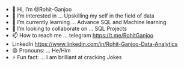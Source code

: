 - 👋 Hi, I’m @Rohit-Ganjoo
- 👀 I’m interested in ... Upskilling my self in the field of data 
- 🌱 I’m currently learning ... Advance SQL and Machine learning 
- 💞️ I’m looking to collaborate on ... SQL Projects   
- 📫 How to reach me ... telegram https://t.me/RohitGanjoo
- LinkedIn https://www.linkedin.com/in/Rohit-Ganjoo-Data-Analytics
- 😄 Pronouns: ... He/Him
- ⚡ Fun fact: ... I am brilliant at cracking Jokes

<!---
Rohit-Ganjoo/Rohit-Ganjoo is a ✨ special ✨ repository because its `README.md` (this file) appears on your GitHub profile.
You can click the Preview link to take a look at your changes.
--->
